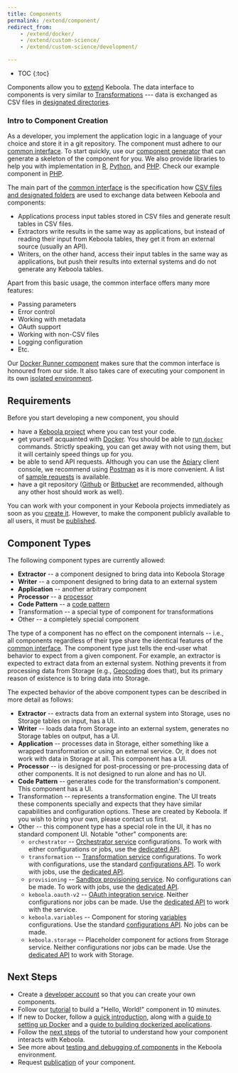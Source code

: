```yaml
---
title: Components
permalink: /extend/component/
redirect_from:
    - /extend/docker/
    - /extend/custom-science/
    - /extend/custom-science/development/

---
```


* TOC
{:toc}

Components allow you to [extend](/extend/) Keboola.
The data interface to components is very similar to [Transformations](https://help.keboola.com/manipulation/transformations/) --- data is exchanged as
CSV files in [designated directories](/extend/common-interface/).

### Intro to Component Creation
As a developer, you implement the application logic in a language of your choice and store it in a
git repository. The component must adhere to our [common interface](/extend/common-interface/).
To start quickly, use our [component generator](https://github.com/keboola/component-generator) that can generate a skeleton of the component for you. We also provide libraries to help you with implementation in
[R](https://github.com/keboola/r-docker-application),
[Python](https://github.com/keboola/python-component), and
[PHP](https://github.com/keboola/php-docker-application).
Check our example component in [PHP](https://github.com/keboola/docker-demo-app).

The main part of the [common interface](/extend/common-interface/) is the specification how 
[CSV files and designated folders](/extend/common-interface/folders/) are used to exchange data between Keboola and components:

- Applications process input tables stored in CSV files and generate result tables in CSV files.
- Extractors write results in the same way as applications, but instead of reading their
input from Keboola tables, they get it from an external source (usually an API).
- Writers, on the other hand, access their input tables in the same way as applications, but push their results into external systems and do not generate any Keboola tables.


Apart from this basic usage, the common interface offers many more features:

- Passing parameters
- Error control
- Working with metadata
- OAuth support
- Working with non-CSV files
- Logging configuration
- Etc.

Our [Docker Runner component](/extend/docker-runner/) makes sure that the common interface is honoured
from our side. It also takes care of executing your component in its own [isolated environment](/extend/docker-runner/).

## Requirements
Before you start developing a new component, you should

- have a [Keboola project](/#development-project) where you can test your code.
- get yourself acquainted with [Docker](/extend/component/docker-tutorial/). You should be
able to [run `docker`](/extend/component/docker-tutorial/setup/) commands. Strictly speaking, you can get away
with not using them, but it will certainly speed things up for you.
- be able to send API requests. Although you can use the [Apiary](https://apiary.io/) client console, we
recommend using [Postman](https://www.getpostman.com/) as it is
more convenient. A list of [sample requests](https://documenter.getpostman.com/view/3086797/kbc-samples/77h845D?version=latest)
is available.
- have a git repository ([Github](https://github.com/) or [Bitbucket](https://bitbucket.org/) are recommended, 
although any other host should work as well).

You can work with your component in your Keboola projects immediately as soon as you
[create it](/extend/component/tutorial/). However, to make the component publicly available to all users,
it must be [published](/extend/publish/).

## Component Types
The following component types are currently allowed:

- **Extractor** -- a component designed to bring data into Keboola Storage
- **Writer** -- a component designed to bring data to an external system
- **Application** -- another arbitrary component
- **Processor** -- a [processor](/extend/component/processors/)
- **Code Pattern** -- a [code pattern](/extend/component/code-patterns/)
- Transformation -- a special type of component for transformations
- Other -- a completely special component

The type of a component has no effect on the component internals -- i.e., all components regardless of their type 
share the identical features of the [common interface](/extend/common-interface/). The component type just tells 
the end-user what behavior to expect from a given component. For example, an extractor is expected to extract data 
from an external system. Nothing prevents it from processing data from Storage 
(e.g., [Geocoding](https://help.keboola.com/components/extractors/other/geocoding-augmentation/) does that), 
but its primary reason of existence is to bring data into Storage.

The expected behavior of the above component types can be described in more detail as follows: 

- **Extractor** -- extracts data from an external system into Storage, uses no Storage tables on input, has a UI.
- **Writer** -- loads data from Storage into an external system, generates no Storage tables on output, has a UI.
- **Application** -- processes data in Storage, either something like a wrapped transformation or using an external service. Or, it does not work with data in Storage at all. This component has a UI.
- **Processor** -- is designed for post-processing or pre-processing data of other components. It is not designed to run alone and has no UI.
- **Code Pattern** -- generates code for the transformation's component. This component has a UI.
- Transformation -- represents a transformation engine. The UI treats these components specially and expects that they have similar capabilities
and configuration options. These are created by Keboola. If you wish to bring your own, please contact us first.
- Other -- this component type has a special role in the UI, it has no standard component UI. Notable "other" components are:
    - `orchestrator` -- [Orchestrator service](https://help.keboola.com/orchestrator/) configurations. To work with either configurations or jobs, use the [dedicated API](https://keboolaorchestratorv2api.docs.apiary.io/#).
    - `transformation` -- [Transformation service](https://help.keboola.com/transformations/) configurations. To work with configurations, use the standard [configurations API](https://keboola.docs.apiary.io/#reference/components-and-configurations). To work with jobs, 
    use the [dedicated API](https://keboolatransformationapi.docs.apiary.io/#).    
    - `provisioning` -- [Sandbox provisioning service](https://help.keboola.com/transformations/sandbox/). No configurations can be made. 
    To work with jobs, use the [dedicated API](https://provisioningapi.docs.apiary.io/#).
    - `keboola.oauth-v2` -- [OAuth integration service](/extend/common-interface/oauth/). Neither configurations nor jobs can be made. Use the [dedicated API](https://provisioningapi.docs.apiary.io/#) to work with the service.
    - `keboola.variables` -- Component for storing [variables](/integrate/variables/) configurations. Use the standard [configurations API](https://keboola.docs.apiary.io/#reference/components-and-configurations). No jobs can be made.
    - `keboola.storage` -- Placeholder component for actions from Storage service. Neither configurations nor jobs can be made. Use the
    [dedicated API](https://keboola.docs.apiary.io/) to work with Storage.

## Next Steps
- Create a [developer account](/extend/component/tutorial/#before-you-start) so that you can create your own components.
- Follow our [tutorial](/extend/component/tutorial/) to build a "Hello, World!" component in 10 minutes.
- If new to Docker, follow a [quick introduction](/extend/component/docker-tutorial/),
along with a [guide to setting up Docker](/extend/component/docker-tutorial/setup/) and a
[guide to building dockerized applications](/extend/component/docker-tutorial/howto/).
- Follow the [next steps](/extend/component/tutorial/input-mapping/) of the tutorial to understand how your component interacts with Keboola.
- See more about [testing and debugging of components](/extend/component/tutorial/debugging/) in the Keboola environment.
- Request [publication](/extend/publish/) of your component. 
